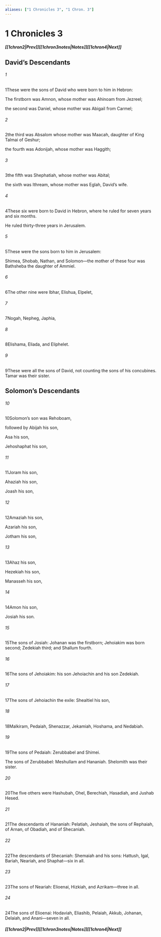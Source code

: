```yaml
---
aliases: ["1 Chronicles 3", "1 Chron. 3"]
---
```

# 1 Chronicles 3
##### <span class=arrow-left></span>[[1chron2|Prev]]<span class=navigation-separator></span>[[1chron3notes|Notes]]<span class=navigation-separator></span>[[1chron4|Next]]<span class=arrow-right></span>
## David’s Descendants
###### 1
<span class=verse-first>1</span>These were the sons of David who were born to him in Hebron:
<div class=paragraph-break></div>

The firstborn was Amnon, whose mother was Ahinoam from Jezreel;
<div class=paragraph-break></div>

the second was Daniel, whose mother was Abigail from Carmel;
###### 2
<span class=verse-body>2</span>the third was Absalom whose mother was Maacah, daughter of King Talmai of Geshur;
<div class=paragraph-break></div>

the fourth was Adonijah, whose mother was Haggith;
###### 3
<span class=verse-body>3</span>the fifth was Shephatiah, whose mother was Abital;
<div class=paragraph-break></div>

the sixth was Ithream, whose mother was Eglah, David’s wife.
###### 4
<span class=verse-body>4</span>These six were born to David in Hebron, where he ruled for seven years and six months.
<div class=paragraph-break></div>

He ruled thirty-three years in Jerusalem.
###### 5
<span class=verse-body>5</span>These were the sons born to him in Jerusalem:
<div class=paragraph-break></div>

Shimea, Shobab, Nathan, and Solomon—the mother of these four was Bathsheba the daughter of Ammiel.
###### 6
<span class=verse-body>6</span>The other nine were Ibhar, Elishua, Elpelet,
###### 7
<span class=verse-body>7</span>Nogah, Nepheg, Japhia,
###### 8
<span class=verse-body>8</span>Elishama, Eliada, and Eliphelet.
###### 9
<span class=verse-body>9</span>These were all the sons of David, not counting the sons of his concubines. Tamar was their sister.
## Solomon’s Descendants
###### 10
<span class=verse-first>10</span>Solomon’s son was Rehoboam,
<div class=paragraph-break></div>

followed by Abijah his son,
<div class=paragraph-break></div>

Asa his son,
<div class=paragraph-break></div>

Jehoshaphat his son,
###### 11
<span class=verse-body>11</span>Joram his son,
<div class=paragraph-break></div>

Ahaziah his son,
<div class=paragraph-break></div>

Joash his son,
###### 12
<span class=verse-body>12</span>Amaziah his son,
<div class=paragraph-break></div>

Azariah his son,
<div class=paragraph-break></div>

Jotham his son,
###### 13
<span class=verse-body>13</span>Ahaz his son,
<div class=paragraph-break></div>

Hezekiah his son,
<div class=paragraph-break></div>

Manasseh his son,
###### 14
<span class=verse-body>14</span>Amon his son,
<div class=paragraph-break></div>

Josiah his son.
###### 15
<span class=verse-body>15</span>The sons of Josiah: Johanan was the firstborn; Jehoiakim was born second; Zedekiah third; and Shallum fourth.
###### 16
<span class=verse-body>16</span>The sons of Jehoiakim: his son Jehoiachin and his son Zedekiah.
###### 17
<span class=verse-body>17</span>The sons of Jehoiachin the exile: Shealtiel his son,
###### 18
<span class=verse-body>18</span>Malkiram, Pedaiah, Shenazzar, Jekamiah, Hoshama, and Nedabiah.
###### 19
<span class=verse-body>19</span>The sons of Pedaiah: Zerubbabel and Shimei.
<div class=paragraph-break></div>

The sons of Zerubbabel: Meshullam and Hananiah. Shelomith was their sister.
###### 20
<span class=verse-body>20</span>The five others were Hashubah, Ohel, Berechiah, Hasadiah, and Jushab Hesed.
###### 21
<span class=verse-body>21</span>The descendants of Hananiah: Pelatiah, Jeshaiah, the sons of Rephaiah, of Arnan, of Obadiah, and of Shecaniah.
###### 22
<span class=verse-body>22</span>The descendants of Shecaniah: Shemaiah and his sons: Hattush, Igal, Bariah, Neariah, and Shaphat—six in all.
###### 23
<span class=verse-body>23</span>The sons of Neariah: Elioenai, Hizkiah, and Azrikam—three in all.
###### 24
<span class=verse-body>24</span>The sons of Elioenai: Hodaviah, Eliashib, Pelaiah, Akkub, Johanan, Delaiah, and Anani—seven in all.
##### <span class=arrow-left></span>[[1chron2|Prev]]<span class=navigation-separator></span>[[1chron3notes|Notes]]<span class=navigation-separator></span>[[1chron4|Next]]<span class=arrow-right></span>